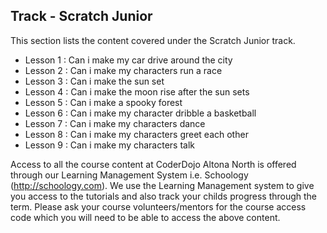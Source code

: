 
## Track - Scratch Junior

This section lists the content covered under the Scratch Junior track.

- Lesson 1  : Can i make my car drive around the city
- Lesson 2  : Can i make my characters run a race
- Lesson 3  : Can i make the sun set
- Lesson 4  : Can i make the moon rise after the sun sets
- Lesson 5  : Can i make a spooky forest
- Lesson 6  : Can i make my character dribble a basketball
- Lesson 7  : Can i make my characters dance
- Lesson 8  : Can i make my characters greet each other
- Lesson 9  : Can i make my characters talk

Access to all the course content at CoderDojo Altona North is offered through our Learning Management System i.e. Schoology (http://schoology.com). We use the Learning Management system to give you access to the tutorials and also track your childs progress through the term. Please ask your course volunteers/mentors for the course access code which you will need to be able to access the above content. 

